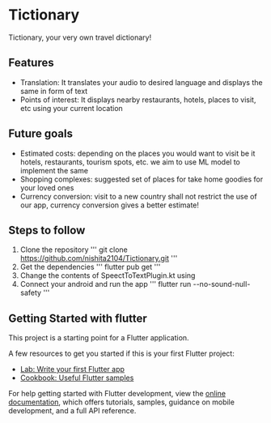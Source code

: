 # Tictionary

Tictionary, your very own travel dictionary!

## Features
 - Translation: It translates your audio to desired language and displays the same in form of text
 - Points of interest: It displays nearby restaurants, hotels, places to visit, etc using your current location

## Future goals
 - Estimated costs: depending on the places you would want to visit be it hotels, restaurants, tourism spots, etc. we aim to use ML model to implement the same
 - Shopping complexes: suggested set of places for take home goodies for your loved ones 
 - Currency conversion: visit to a new country shall not restrict the use of our app, currency conversion gives a better estimate!

## Steps to follow
1. Clone the repository
'''
git clone https://github.com/nishita2104/Tictionary.git
'''
2. Get the dependencies
'''
flutter pub get
'''
3. Change the contents of SpeectToTextPlugin.kt using 
4. Connect your android and run the app
'''
flutter run --no-sound-null-safety
'''

## Getting Started with flutter

This project is a starting point for a Flutter application.

A few resources to get you started if this is your first Flutter project:

- [Lab: Write your first Flutter app](https://docs.flutter.dev/get-started/codelab)
- [Cookbook: Useful Flutter samples](https://docs.flutter.dev/cookbook)

For help getting started with Flutter development, view the
[online documentation](https://docs.flutter.dev/), which offers tutorials,
samples, guidance on mobile development, and a full API reference.
